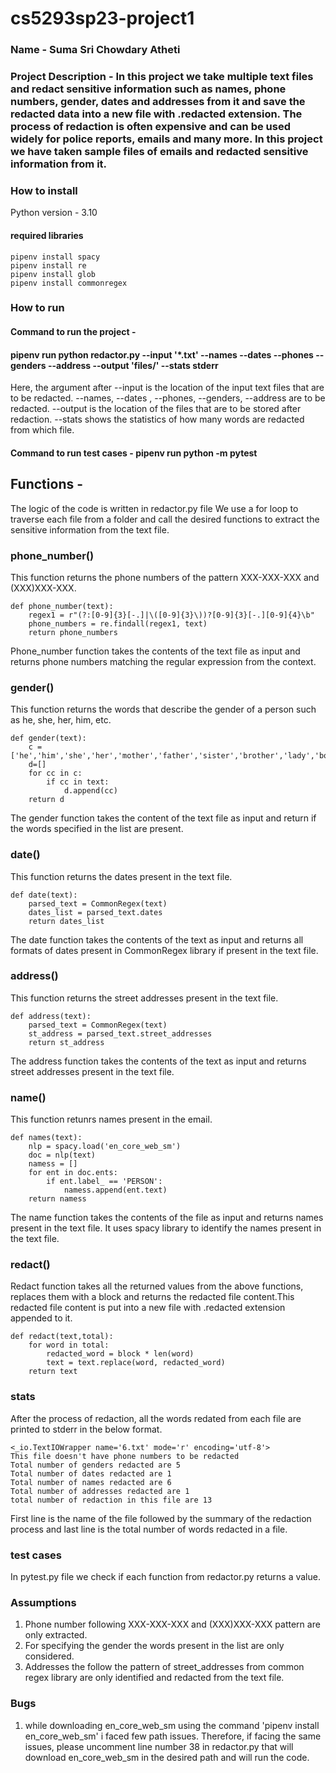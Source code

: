# cs5293sp23-project1
### Name - Suma Sri Chowdary Atheti

### Project Description - In this project we take multiple text files and redact sensitive information such as names, phone numbers, gender, dates and addresses from it and save the redacted data into a new file with .redacted extension. The process of redaction is often expensive and can be used widely for police reports, emails and many more. In this project we have taken sample files of emails and redacted sensitive information from it.
### How to install
Python version - 3.10
#### required libraries
```
pipenv install spacy
pipenv install re
pipenv install glob
pipenv install commonregex
```
### How to run
#### Command to run the project - 
#### pipenv run python redactor.py --input '*.txt' --names --dates --phones --genders --address --output 'files/' --stats stderr
Here, the argument after --input is the location of the input text files that are to be redacted.
--names, --dates , --phones, --genders, --address are to be redacted. --output is the location of the files that are to be stored after redaction. --stats shows the statistics of how many words are redacted from which file.
#### Command to run test cases - pipenv run python -m pytest
## Functions -
The logic of the code is written in redactor.py file
We use a for loop to traverse each file from a folder and call the desired functions to extract the sensitive information from the text file.
### phone_number()
This function returns the phone numbers of the pattern XXX-XXX-XXX and (XXX)XXX-XXX.
```
def phone_number(text):
    regex1 = r"(?:[0-9]{3}[-.]|\([0-9]{3}\))?[0-9]{3}[-.][0-9]{4}\b"
    phone_numbers = re.findall(regex1, text)
    return phone_numbers
```
Phone_number function takes the contents of the text file as input and returns phone numbers matching the regular expression from the context. 
### gender()
This function returns the words that describe the gender of a person such as he, she, her, him, etc.
```
def gender(text):
    c = ['he','him','she','her','mother','father','sister','brother','lady','boy','girl','man','woman']
    d=[]
    for cc in c:
        if cc in text:
            d.append(cc)
    return d 
```
The gender function takes the content of the text file as input and return if the words specified in the list are present.
### date()
This function returns the dates present in the text file.
```
def date(text):
    parsed_text = CommonRegex(text)
    dates_list = parsed_text.dates
    return dates_list
```
The date function takes the contents of the text as input and returns all formats of dates present in CommonRegex library if present in the text file.
### address()
This function returns the street addresses present in the text file.
```
def address(text):
    parsed_text = CommonRegex(text)
    st_address = parsed_text.street_addresses
    return st_address
```
The address function takes the contents of the text as input and returns street addresses present in the text file.
### name()
This function retunrs names present in the email.
```
def names(text):
    nlp = spacy.load('en_core_web_sm')
    doc = nlp(text)
    namess = []
    for ent in doc.ents:
        if ent.label_ == 'PERSON':
            namess.append(ent.text)
    return namess
```
The name function takes the contents of the file as input and returns names present in the text file. It uses spacy library to identify the names present in the text file.
### redact()
Redact function takes all the returned values from the above functions, replaces them with a block and returns the redacted file content.This redacted file content is put into a new file with .redacted extension appended to it.
```
def redact(text,total):
    for word in total:
        redacted_word = block * len(word)
        text = text.replace(word, redacted_word)
    return text
```
### stats
After the process of redaction, all the words redated from each file are printed to stderr in the below format.
```
<_io.TextIOWrapper name='6.txt' mode='r' encoding='utf-8'>
This file doesn't have phone numbers to be redacted 
Total number of genders redacted are 5
Total number of dates redacted are 1
Total number of names redacted are 6
Total number of addresses redacted are 1
total number of redaction in this file are 13
```
First line is the name of the file followed by the summary of the redaction process and last line is the total number of words redacted in a file.
### test cases
In pytest.py file we check if each function from redactor.py returns a value.
### Assumptions
1. Phone number following XXX-XXX-XXX and (XXX)XXX-XXX pattern are only extracted.
2. For specifying the gender the words present in the list are only considered.
3. Addresses the follow the pattern of street_addresses from common regex library are only identified and redacted from the text file.
### Bugs
1. while downloading en_core_web_sm using the command 'pipenv install en_core_web_sm' i faced few path issues. Therefore, if facing the same issues, please uncomment line number 38 in redactor.py that will download en_core_web_sm in the desired path and will run the code. 
